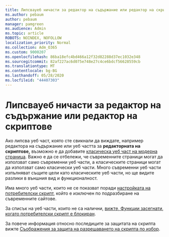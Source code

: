 ```yaml
---
title: Липсвауеб ничасти за редактор на съдържание или редактор на скриптове
ms.author: pebaum
author: pebaum
manager: pamgreen
ms.audience: Admin
ms.topic: article
ROBOTS: NOINDEX, NOFOLLOW
localization_priority: Normal
ms.collection: Adm_O365
ms.custom: 9000207
ms.openlocfilehash: 86ba18efc4bd466a12f32d82288d37ec1032e348
ms.sourcegitcommit: 82af227ac6d075e748e27c4ce6bdcf56628559cb
ms.translationtype: MT
ms.contentlocale: bg-BG
ms.lasthandoff: 05/28/2020
ms.locfileid: "44407303"
---
```

# <a name="content-editor-or-script-editor-web-parts-are-missing"></a>Липсвауеб ничасти за редактор на съдържание или редактор на скриптове

Ако липсва уеб част, която сте свикнали да виждате, например редактора на съдържание или уеб частта за **редакторната на скриптове,** възможно е да добавите [класическа уеб част на модерна страница](https://support.office.com/article/classic-and-modern-web-part-experiences-3fdae6c3-8fc1-49ab-8708-8c104b882e64). Важно е да се отбележи, че съвременните страници могат да използват само съвременни уеб части, а класическите страници могат да използват само класически уеб части. Много съвременни уеб части изпълняват същите цели като класическите уеб части, но ще видите разлики в външния вид и функционалност.

Има много уеб части, които не се показват поради [настройката на потребителски скрипт](https://docs.microsoft.com/sharepoint/allow-or-prevent-custom-script), който е изключен по подразбиране на съвременните сайтове. 

За списък на уеб части, които не са налични, [вижте, Функции засегнати, когато потребителски скрипт е блокиран](https://docs.microsoft.com/sharepoint/allow-or-prevent-custom-script#features-affected-when-custom-script-is-blocked).

За повече информация относно последиците за защитата на скрипта вижте [Съображения за защита на разрешаването на скрипта по избор](https://docs.microsoft.com/sharepoint/security-considerations-of-allowing-custom-script).
